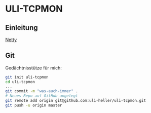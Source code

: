 ULI-TCPMON
============

Einleitung
----------

[Netty](http://www.mastertheboss.com/netty/use-netty-to-proxy-your-requests)

Git
---

Gedächtnisstütze für mich:

```sh
git init uli-tcpmon
cd uli-tcpmon
...
git commit -m "was-auch-immer" .
# Neues Repo auf GitHub angelegt
git remote add origin git@github.com:uli-heller/uli-tcpmon.git
git push -u origin master
```
